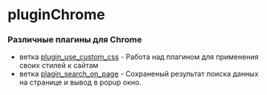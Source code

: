 # pluginChrome

### Различные плагины для Chrome

- ветка [plugin_use_custom_css](https://github.com/Sapr0nov/pluginChrome/tree/plugin_use_custom_css)  - Работа над плагином для применения своих стилей к сайтам
- ветка [plagin_search_on_page](https://github.com/Sapr0nov/pluginChrome/tree/plagin_search_on_page) - Сохраненый результат поиска данных на странице и вывод в popup окно.
